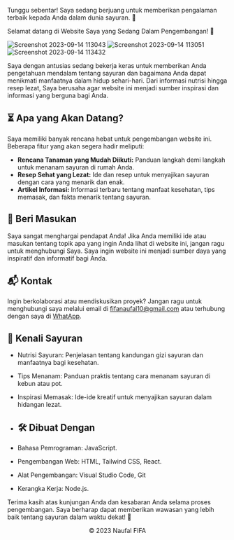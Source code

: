 Tunggu sebentar! Saya sedang berjuang untuk memberikan pengalaman terbaik kepada Anda dalam dunia sayuran. 🌱

Selamat datang di Website Saya yang Sedang Dalam Pengembangan! 🌟

![Screenshot 2023-09-14 113043](https://github.com/fifovalle/WEBSITE-LANDING-PAGE/assets/90078068/5028f086-5cdc-4264-8b67-4854fefc1bed)
![Screenshot 2023-09-14 113051](https://github.com/fifovalle/WEBSITE-LANDING-PAGE/assets/90078068/65c5506e-8bf0-406a-ae6b-f0948637cc30)
![Screenshot 2023-09-14 113432](https://github.com/fifovalle/WEBSITE-LANDING-PAGE/assets/90078068/64f21d2d-a3b1-4938-b6ea-0696500807ad)

Saya dengan antusias sedang bekerja keras untuk memberikan Anda pengetahuan mendalam tentang sayuran dan bagaimana Anda dapat menikmati manfaatnya dalam hidup sehari-hari. Dari informasi nutrisi hingga resep lezat, Saya berusaha agar website ini menjadi sumber inspirasi dan informasi yang berguna bagi Anda.

## ⏳ Apa yang Akan Datang?

Saya memiliki banyak rencana hebat untuk pengembangan website ini. Beberapa fitur yang akan segera hadir meliputi:

- **Rencana Tanaman yang Mudah Diikuti:** Panduan langkah demi langkah untuk menanam sayuran di rumah Anda.
- **Resep Sehat yang Lezat:** Ide dan resep untuk menyajikan sayuran dengan cara yang menarik dan enak.
- **Artikel Informasi:** Informasi terbaru tentang manfaat kesehatan, tips memasak, dan fakta menarik tentang sayuran.

## 💬 Beri Masukan

Saya sangat menghargai pendapat Anda! Jika Anda memiliki ide atau masukan tentang topik apa yang ingin Anda lihat di website ini, jangan ragu untuk menghubungi Saya. Saya ingin website ini menjadi sumber daya yang inspiratif dan informatif bagi Anda.

## 📬 Kontak

Ingin berkolaborasi atau mendiskusikan proyek? Jangan ragu untuk menghubungi saya melalui email di [fifanaufal10@gmail.com](mailto:fifanaufal10@gmail.com) atau terhubung dengan saya di [WhatApp](https://wa.me/+6281223652490).

## 🌱 Kenali Sayuran

- Nutrisi Sayuran: Penjelasan tentang kandungan gizi sayuran dan manfaatnya bagi kesehatan.
- Tips Menanam: Panduan praktis tentang cara menanam sayuran di kebun atau pot.
- Inspirasi Memasak: Ide-ide kreatif untuk menyajikan sayuran dalam hidangan lezat.

- ## 🛠️ Dibuat Dengan

- Bahasa Pemrograman: JavaScript.
- Pengembangan Web: HTML, Tailwind CSS, React.
- Alat Pengembangan: Visual Studio Code, Git
- Kerangka Kerja: Node.js.

Terima kasih atas kunjungan Anda dan kesabaran Anda selama proses pengembangan. Saya berharap dapat memberikan wawasan yang lebih baik tentang sayuran dalam waktu dekat! 🌿

<div align="center">
  &copy; 2023 Naufal FIFA
</div>
